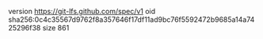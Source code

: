 version https://git-lfs.github.com/spec/v1
oid sha256:0c4c35567d9762f8a357646f17df11ad9bc76f5592472b9685a14a7425296f38
size 861
